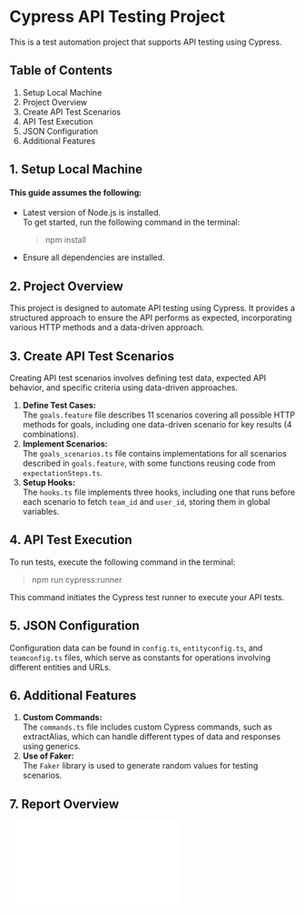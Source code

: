 # Cypress API Testing Project

This is a test automation project that supports API testing using Cypress.<br/>

## Table of Contents
1. Setup Local Machine<br/>
2. Project Overview<br/>
3. Create API Test Scenarios<br/>
4. API Test Execution<br/>
5. JSON Configuration<br/>
6. Additional Features<br/>

## 1. Setup Local Machine
#### This guide assumes the following:
* Latest version of Node.js is installed.<br/>
To get started, run the following command in the terminal:<br/>

  >  npm install
* Ensure all dependencies are installed.<br/>

## 2. Project Overview
This project is designed to automate API testing using Cypress. It provides a structured approach to ensure the API performs as expected, incorporating various HTTP methods and a data-driven approach.<br/>

## 3. Create API Test Scenarios
Creating API test scenarios involves defining test data, expected API behavior, and specific criteria using data-driven approaches.<br/>
1. **Define Test Cases:** <br/>
The `goals.feature` file describes 11 scenarios covering all possible HTTP methods for goals, including one data-driven scenario for key results (4 combinations).<br/>
2. **Implement Scenarios:** <br/>
The `goals_scenarios.ts` file contains implementations for all scenarios described in `goals.feature`, with some functions reusing code from `expectationSteps.ts`.<br/>
3. **Setup Hooks:** <br/>
The `hooks.ts` file implements three hooks, including one that runs before each scenario to fetch `team_id` and `user_id`, storing them in global variables.<br/>

## 4. API Test Execution
To run tests, execute the following command in the terminal: <br/>

  >  npm run cypress:runner

This command initiates the Cypress test runner to execute your API tests.<br/>

## 5. JSON Configuration
Configuration data can be found in `config.ts`, `entityconfig.ts`, and `teamconfig.ts` files, which serve as constants for operations involving different entities and URLs.<br/>

## 6. Additional Features
1. **Custom Commands:** <br/>
The `commands.ts` file includes custom Cypress commands, such as extractAlias, which can handle different types of data and responses using generics.
2. **Use of Faker:** <br/>
The `Faker` library is used to generate random values for testing scenarios.

## 7. Report Overview
![Report](file:///Users/martakravchuk/r_d/API/typescript/CypressApi/cypress/reports/html/index.html)
